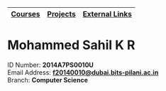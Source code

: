 |[Courses](page_b.md)| [Projects](page_c.md) | [External Links](page_d.md) |
|---|---|---|

Mohammed Sahil K R
==================
ID Number: **2014A7PS0010U**  
Email Address: **f20140010@dubai.bits-pilani.ac.in**  
Branch: **Computer Science**
